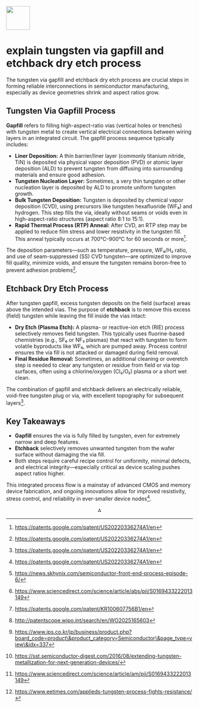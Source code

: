 <img src="https://r2cdn.perplexity.ai/pplx-full-logo-primary-dark%402x.png" style="height:64px;margin-right:32px"/>

# explain tungsten via gapfill and etchback dry etch process

The tungsten via gapfill and etchback dry etch process are crucial steps in forming reliable interconnections in semiconductor manufacturing, especially as device geometries shrink and aspect ratios grow.

## Tungsten Via Gapfill Process

**Gapfill** refers to filling high-aspect-ratio vias (vertical holes or trenches) with tungsten metal to create vertical electrical connections between wiring layers in an integrated circuit. The gapfill process sequence typically includes:

- **Liner Deposition:** A thin barrier/liner layer (commonly titanium nitride, TiN) is deposited via physical vapor deposition (PVD) or atomic layer deposition (ALD) to prevent tungsten from diffusing into surrounding materials and ensure good adhesion.
- **Tungsten Nucleation Layer:** Sometimes, a very thin tungsten or other nucleation layer is deposited by ALD to promote uniform tungsten growth.
- **Bulk Tungsten Deposition:** Tungsten is deposited by chemical vapor deposition (CVD), using precursors like tungsten hexafluoride (WF₆) and hydrogen. This step fills the via, ideally without seams or voids even in high-aspect-ratio structures (aspect ratio 8:1 to 15:1).
- **Rapid Thermal Process (RTP) Anneal:** After CVD, an RTP step may be applied to reduce film stress and lower resistivity in the tungsten fill. This anneal typically occurs at 700°C–900°C for 60 seconds or more[^1].

The deposition parameters—such as temperature, pressure, WF₆/H₂ ratio, and use of seam-suppressed (SS) CVD tungsten—are optimized to improve fill quality, minimize voids, and ensure the tungsten remains boron-free to prevent adhesion problems[^1].

## Etchback Dry Etch Process

After tungsten gapfill, excess tungsten deposits on the field (surface) areas above the intended vias. The purpose of **etchback** is to remove this excess (field) tungsten while leaving the fill inside the vias intact:

- **Dry Etch (Plasma Etch):** A plasma- or reactive-ion etch (RIE) process selectively removes field tungsten. This typically uses fluorine-based chemistries (e.g., SF₆ or NF₃ plasmas) that react with tungsten to form volatile byproducts like WF₆, which are pumped away. Process control ensures the via fill is not attacked or damaged during field removal.
- **Final Residue Removal:** Sometimes, an additional cleaning or overetch step is needed to clear any tungsten or residue from field or via top surfaces, often using a chlorine/oxygen (Cl₂/O₂) plasma or a short wet clean.

The combination of gapfill and etchback delivers an electrically reliable, void-free tungsten plug or via, with excellent topography for subsequent layers[^1].

## Key Takeaways

- **Gapfill** ensures the via is fully filled by tungsten, even for extremely narrow and deep features.
- **Etchback** selectively removes unwanted tungsten from the wafer surface without damaging the via fill.
- Both steps require careful recipe control for uniformity, minimal defects, and electrical integrity—especially critical as device scaling pushes aspect ratios higher.

This integrated process flow is a mainstay of advanced CMOS and memory device fabrication, and ongoing innovations allow for improved resistivity, stress control, and reliability in ever-smaller device nodes[^1].
<span style="display:none">[^2][^3][^4][^5][^6][^7][^8][^9]</span>

<div style="text-align: center">⁂</div>

[^1]: https://patents.google.com/patent/US20220336274A1/en

[^2]: https://news.skhynix.com/semiconductor-front-end-process-episode-6/

[^3]: https://www.sciencedirect.com/science/article/abs/pii/S0169433222013149

[^4]: https://patents.google.com/patent/KR100607756B1/en

[^5]: http://patentscope.wipo.int/search/en/WO2025165603

[^6]: https://www.ips.co.kr/jp/business/product.php?board_code=product\&product_category=Semiconductor\&page_type=view\&idx=337

[^7]: https://sst.semiconductor-digest.com/2016/08/extending-tungsten-metallization-for-next-generation-devices/

[^8]: https://www.sciencedirect.com/science/article/am/pii/S0169433222013149

[^9]: https://www.eetimes.com/applieds-tungsten-process-fights-resistance/

